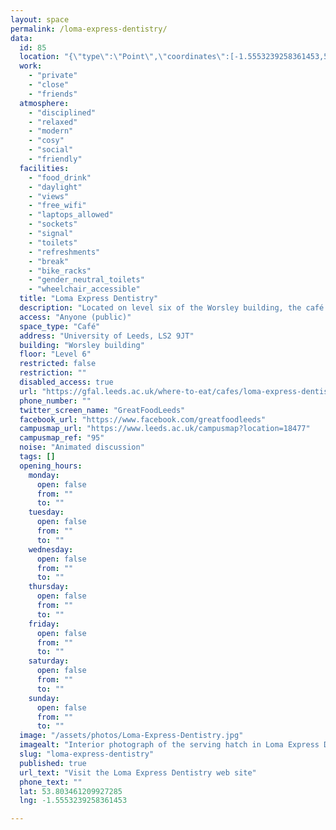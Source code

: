 ```yaml
---
layout: space
permalink: /loma-express-dentistry/
data:
  id: 85
  location: "{\"type\":\"Point\",\"coordinates\":[-1.5553239258361453,53.803461209927285]}"
  work:
    - "private"
    - "close"
    - "friends"
  atmosphere:
    - "disciplined"
    - "relaxed"
    - "modern"
    - "cosy"
    - "social"
    - "friendly"
  facilities:
    - "food_drink"
    - "daylight"
    - "views"
    - "free_wifi"
    - "laptops_allowed"
    - "sockets"
    - "signal"
    - "toilets"
    - "refreshments"
    - "break"
    - "bike_racks"
    - "gender_neutral_toilets"
    - "wheelchair_accessible"
  title: "Loma Express Dentistry"
  description: "Located on level six of the Worsley building, the café provides a range of grab and go food and drinks. With a focus on healthy, field-to-fork food options, LOMA Express stocks unique salad and sandwich combinations, and fresh herbal infusion teas and other delicious LOMA Express products made fresh each day."
  access: "Anyone (public)"
  space_type: "Café"
  address: "University of Leeds, LS2 9JT"
  building: "Worsley building"
  floor: "Level 6"
  restricted: false
  restriction: ""
  disabled_access: true
  url: "https://gfal.leeds.ac.uk/where-to-eat/cafes/loma-express-dentistry/"
  phone_number: ""
  twitter_screen_name: "GreatFoodLeeds"
  facebook_url: "https://www.facebook.com/greatfoodleeds"
  campusmap_url: "https://www.leeds.ac.uk/campusmap?location=18477"
  campusmap_ref: "95"
  noise: "Animated discussion"
  tags: []
  opening_hours:
    monday:
      open: false
      from: ""
      to: ""
    tuesday:
      open: false
      from: ""
      to: ""
    wednesday:
      open: false
      from: ""
      to: ""
    thursday:
      open: false
      from: ""
      to: ""
    friday:
      open: false
      from: ""
      to: ""
    saturday:
      open: false
      from: ""
      to: ""
    sunday:
      open: false
      from: ""
      to: ""
  image: "/assets/photos/Loma-Express-Dentistry.jpg"
  imagealt: "Interior photograph of the serving hatch in Loma Express Dentistry, with a customer weraing a headscarf being served by a member of staff, and two customers partially seen in the foreground"
  slug: "loma-express-dentistry"
  published: true
  url_text: "Visit the Loma Express Dentistry web site"
  phone_text: ""
  lat: 53.803461209927285
  lng: -1.5553239258361453

---
```

